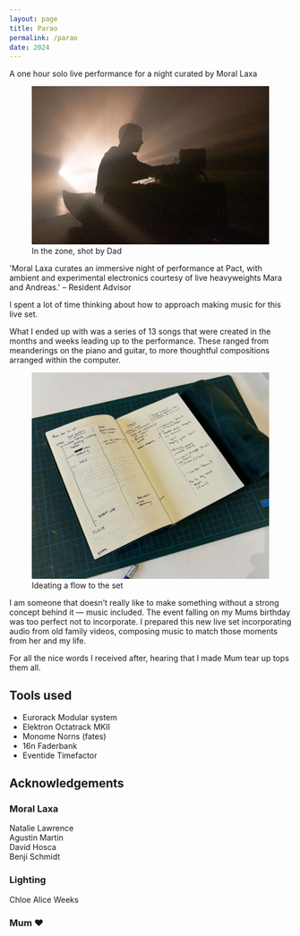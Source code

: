 ```yaml
---
layout: page
title: Parao
permalink: /parao
date: 2024
---
```

<p class="callout">A one hour solo live performance for a night curated by Moral Laxa</p>
<figure class="wide">
<img src="assets/studio/0R6A6864.jpeg">
<figcaption>In the zone, shot by Dad</figcaption>
</figure>
<p class="callout blue">
    'Moral Laxa curates an immersive night of performance at Pact, with ambient and experimental electronics courtesy of live heavyweights Mara and Andreas.'
    – Resident Advisor
</p>

I spent a lot of time thinking about how to approach making music for this live set.

What I ended up with was a series of 13 songs that were created in the months and weeks leading up to the performance. These ranged from meanderings on the piano and guitar, to more thoughtful compositions arranged within the computer.

<figure>
<img src="assets/studio/parao-notebook.jpg">
<figcaption>Ideating a flow to the set</figcaption>
</figure>

I am someone that doesn’t really like to make something without a strong concept behind it — music included. The event falling on my Mums birthday was too perfect not to incorporate. I prepared this new live set incorporating audio from old family videos, composing music to match those moments from her and my life.

For all the nice words I received after, hearing that I made Mum tear up tops them all.

## Tools used

- Eurorack Modular system
- Elektron Octatrack MKII
- Monome Norns (fates)
- 16n Faderbank
- Eventide Timefactor

## Acknowledgements

### Moral Laxa  
Natalie Lawrence  
Agustin Martin  
David Hosca  
Benji Schmidt  
  
### Lighting
Chloe Alice Weeks  
  
### Mum ❤️